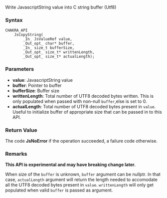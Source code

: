 Write JavascriptString value into C string buffer (Utf8)
### Syntax 
```
CHAKRA_API
    JsCopyString(
        _In_ JsValueRef value,
        _Out_opt_ char* buffer,
        _In_ size_t bufferSize,
        _Out_opt_ size_t* writtenLength,
        _Out_opt_ size_t* actualLength);
```
### Parameters 
* __value__: JavascriptString value
* __buffer__: Pointer to buffer
* __bufferSize__: Buffer size
* __writtenLength__: Total number of UTF8 decoded bytes written. This is only populated when passed with non-null `buffer`,else is set to 0.
* __actualLength__: Total number of UTF8 decoded bytes present in `value`.  Useful to initialize buffer of appropriate size that can be passed in to this API.

### Return Value 
The code **JsNoError** if the operation succeeded, a failure code otherwise.

### Remarks 
**This API is experimental and may have breaking change later.**

When size of the `buffer` is unknown, `buffer` argument can be nullptr.
In that case, `actualLength` argument will return the length needed to accomodate all the UTF8 decoded bytes present in `value`.
`writtenLength` will only get populated when valid `buffer` is passed as argument.